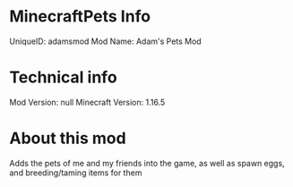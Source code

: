 # MinecraftPets Info
UniqueID: adamsmod
Mod Name: Adam's Pets Mod


# Technical info
Mod Version: null
Minecraft Version: 1.16.5


# About this mod
Adds the pets of me and my friends into the game, as well as spawn eggs, and breeding/taming items for them

